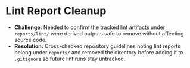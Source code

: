 # Lint Report Cleanup

- **Challenge:** Needed to confirm the tracked lint artifacts under `reports/lint/` were derived outputs safe to remove without affecting source code.
- **Resolution:** Cross-checked repository guidelines noting lint reports belong under `reports/` and removed the directory before adding it to `.gitignore` so future lint runs stay untracked.
